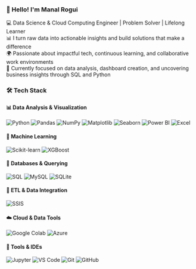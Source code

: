 ### 👋 Hello! I'm Manal Rogui

💻 Data Science & Cloud Computing Engineer | Problem Solver | Lifelong Learner  
📊 I turn raw data into actionable insights and build solutions that make a difference  
🌍 Passionate about impactful tech, continuous learning, and collaborative work environments  
🎯 Currently focused on data analysis, dashboard creation, and uncovering business insights through SQL and Python  

### 🛠️ Tech Stack

#### 📊 Data Analysis & Visualization
![Python](https://img.shields.io/badge/Python-3776AB?style=flat-square&logo=python&logoColor=white)
![Pandas](https://img.shields.io/badge/Pandas-150458?style=flat-square&logo=pandas&logoColor=white)
![NumPy](https://img.shields.io/badge/NumPy-013243?style=flat-square&logo=numpy&logoColor=white)
![Matplotlib](https://img.shields.io/badge/Matplotlib-11557c?style=flat-square&logo=matplotlib&logoColor=white)
![Seaborn](https://img.shields.io/badge/Seaborn-1f77b4?style=flat-square&logo=python&logoColor=white)
![Power BI](https://img.shields.io/badge/Power%20BI-F2C811?style=flat-square&logo=powerbi&logoColor=black)
![Excel](https://img.shields.io/badge/Excel-217346?style=flat-square&logo=microsoft-excel&logoColor=white)

#### 🧠 Machine Learning
![Scikit-learn](https://img.shields.io/badge/Scikit--Learn-F7931E?style=flat-square&logo=scikit-learn&logoColor=white)
![XGBoost](https://img.shields.io/badge/XGBoost-EC6C00?style=flat-square&logo=python&logoColor=white)

#### 🧱 Databases & Querying
![SQL](https://img.shields.io/badge/SQL-336791?style=flat-square&logo=postgresql&logoColor=white)
![MySQL](https://img.shields.io/badge/MySQL-005C84?style=flat-square&logo=mysql&logoColor=white)
![SQLite](https://img.shields.io/badge/SQLite-07405E?style=flat-square&logo=sqlite&logoColor=white)

#### 🔄 ETL & Data Integration
![SSIS](https://img.shields.io/badge/SSIS-CC2927?style=flat-square&logo=microsoft&logoColor=white)

#### ☁️ Cloud & Data Tools
![Google Colab](https://img.shields.io/badge/Google%20Colab-F9AB00?style=flat-square&logo=googlecolab&logoColor=white)
![Azure](https://img.shields.io/badge/Azure-0078D4?style=flat-square&logo=microsoftazure&logoColor=white)

#### 🧰 Tools & IDEs
![Jupyter](https://img.shields.io/badge/Jupyter-F37626?style=flat-square&logo=jupyter&logoColor=white)
![VS Code](https://img.shields.io/badge/VS%20Code-007ACC?style=flat-square&logo=visual-studio-code&logoColor=white)
![Git](https://img.shields.io/badge/Git-F05032?style=flat-square&logo=git&logoColor=white)
![GitHub](https://img.shields.io/badge/GitHub-181717?style=flat-square&logo=github&logoColor=white)
